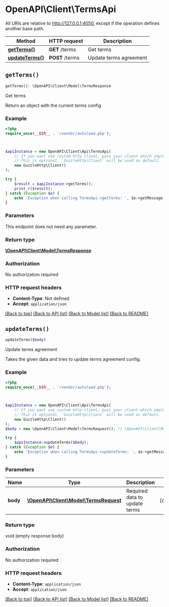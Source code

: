 # OpenAPI\Client\TermsApi

All URIs are relative to http://127.0.0.1:4050, except if the operation defines another base path.

| Method | HTTP request | Description |
| ------------- | ------------- | ------------- |
| [**getTerms()**](TermsApi.md#getTerms) | **GET** /terms | Get terms |
| [**updateTerms()**](TermsApi.md#updateTerms) | **POST** /terms | Update terms agreement |


## `getTerms()`

```php
getTerms(): \OpenAPI\Client\Model\TermsResponse
```

Get terms

Return an object with the current terms config

### Example

```php
<?php
require_once(__DIR__ . '/vendor/autoload.php');



$apiInstance = new OpenAPI\Client\Api\TermsApi(
    // If you want use custom http client, pass your client which implements `GuzzleHttp\ClientInterface`.
    // This is optional, `GuzzleHttp\Client` will be used as default.
    new GuzzleHttp\Client()
);

try {
    $result = $apiInstance->getTerms();
    print_r($result);
} catch (Exception $e) {
    echo 'Exception when calling TermsApi->getTerms: ', $e->getMessage(), PHP_EOL;
}
```

### Parameters

This endpoint does not need any parameter.

### Return type

[**\OpenAPI\Client\Model\TermsResponse**](../Model/TermsResponse.md)

### Authorization

No authorization required

### HTTP request headers

- **Content-Type**: Not defined
- **Accept**: `application/json`

[[Back to top]](#) [[Back to API list]](../../README.md#endpoints)
[[Back to Model list]](../../README.md#models)
[[Back to README]](../../README.md)

## `updateTerms()`

```php
updateTerms($body)
```

Update terms agreement

Takes the given data and tries to update terms agreement config.

### Example

```php
<?php
require_once(__DIR__ . '/vendor/autoload.php');



$apiInstance = new OpenAPI\Client\Api\TermsApi(
    // If you want use custom http client, pass your client which implements `GuzzleHttp\ClientInterface`.
    // This is optional, `GuzzleHttp\Client` will be used as default.
    new GuzzleHttp\Client()
);
$body = new \OpenAPI\Client\Model\TermsRequest(); // \OpenAPI\Client\Model\TermsRequest | Required data to update terms

try {
    $apiInstance->updateTerms($body);
} catch (Exception $e) {
    echo 'Exception when calling TermsApi->updateTerms: ', $e->getMessage(), PHP_EOL;
}
```

### Parameters

| Name | Type | Description  | Notes |
| ------------- | ------------- | ------------- | ------------- |
| **body** | [**\OpenAPI\Client\Model\TermsRequest**](../Model/TermsRequest.md)| Required data to update terms | [optional] |

### Return type

void (empty response body)

### Authorization

No authorization required

### HTTP request headers

- **Content-Type**: `application/json`
- **Accept**: `application/json`

[[Back to top]](#) [[Back to API list]](../../README.md#endpoints)
[[Back to Model list]](../../README.md#models)
[[Back to README]](../../README.md)
